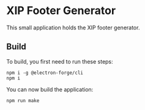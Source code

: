 # XIP Footer Generator

This small application holds the XIP footer generator.

## Build

To build, you first need to run these steps:

```shell script
npm i -g @electron-forge/cli
npm i
```

You can now build the application:

```shell script
npm run make
```

